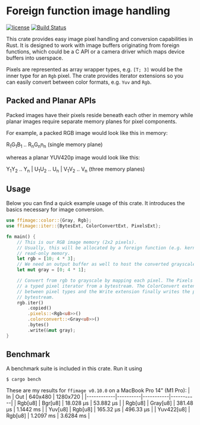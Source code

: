 # Foreign function image handling

[![license](https://img.shields.io/github/license/raymanfx/ffimage?style=for-the-badge)](https://github.com/raymanfx/ffimage/blob/master/LICENSE.txt)
[![Build Status](https://img.shields.io/github/actions/workflow/status/raymanfx/ffimage/ci.yml?branch=master&logo=github&style=for-the-badge)](https://github.com/raymanfx/ffimage/actions)

This crate provides easy image pixel handling and conversion capabilities in Rust.
It is designed to work with image buffers originating from foreign functions, which could be a C API or a camera driver which maps device buffers into userspace.

Pixels are represented as array wrapper types, e.g. `[T; 3]` would be the inner type for an `Rgb` pixel. The crate provides iterator extensions so you can easily convert between color formats, e.g. `Yuv` and `Rgb`.

## Packed and Planar APIs
Packed images have their pixels reside beneath each other in memory while planar images require separate memory planes for pixel components.

For example, a packed RGB image would look like this in memory:

R<sub>1</sub>G<sub>1</sub>B<sub>1</sub> .. R<sub>n</sub>G<sub>n</sub>n<sub>n</sub> (single memory plane)

whereas a planar YUV420p image would look like this:

Y<sub>1</sub>Y<sub>2</sub> .. Y<sub>n</sub> | U<sub>1</sub>U<sub>2</sub> .. U<sub>n</sub> | V<sub>1</sub>V<sub>2</sub> .. V<sub>n</sub> (three memory planes)

## Usage
Below you can find a quick example usage of this crate. It introduces the basics necessary for image conversion.

```rust
use ffimage::color::{Gray, Rgb};
use ffimage::iter::{BytesExt, ColorConvertExt, PixelsExt};

fn main() {
    // This is our RGB image memory (2x2 pixels).
    // Usually, this will be allocated by a foreign function (e.g. kernel driver) and contain
    // read-only memory.
    let rgb = [10; 4 * 3];
    // We need an output buffer as well to host the converted grayscale pixels.
    let mut gray = [0; 4 * 1];

    // Convert from rgb to grayscale by mapping each pixel. The Pixels iterator extension creates
    // a typed pixel iterator from a bytestream. The ColorConvert extension knows how to convert
    // between pixel types and the Write extension finally writes the pixels back into a
    // bytestream.
    rgb.iter()
        .copied()
        .pixels::<Rgb<u8>>()
        .colorconvert::<Gray<u8>>()
        .bytes()
        .write(&mut gray);
}
```

## Benchmark
A benchmark suite is included in this crate. Run it using
```
$ cargo bench
```

These are my results for `ffimage v0.10.0` on a MacBook Pro 14" (M1 Pro):
| In         | Out      | 640x480   | 1280x720  |
|------------|----------|-----------|-----------|
| Rgb[u8]    | Bgr[u8]  | 18.028 µs | 53.882 µs |
| Rgb[u8]    | Gray[u8] | 381.48 µs | 1.1442 ms |
| Yuv[u8]    | Rgb[u8]  | 165.32 µs | 496.33 µs |
| Yuv422[u8] | Rgb[u8]  | 1.2097 ms | 3.6284 ms |
